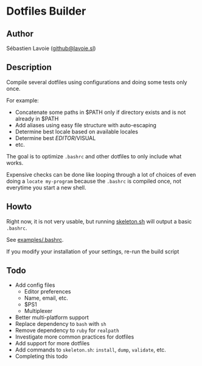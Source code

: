# Dotfiles Builder

## Author
Sébastien Lavoie (github@lavoie.sl)

## Description
Compile several dotfiles using configurations and doing some tests only once.

For example:

  * Concatenate some paths in $PATH only if directory exists and is not already in $PATH
  * Add aliases using easy file structure with auto-escaping
  * Determine best locale based on available locales
  * Determine best $EDITOR/$VISUAL
  * etc.

The goal is to optimize `.bashrc` and other dotfiles to only include what works. 

Expensive checks can be done like looping through a lot of choices of even doing a `locate my-program`
because the `.bashrc` is compiled once, not everytime you start a new shell. 

## Howto
Right now, it is not very usable, but running [skeleton.sh](https://github.com/lavoiesl/dotfiles-builder/blob/master/skeleton.sh) will output a basic `.bashrc`.

See [examples/.bashrc](https://github.com/lavoiesl/dotfiles-builder/blob/master/examples/.bashrc).

If you modify your installation of your settings, re-run the build script

## Todo

  * Add config files
    * Editor preferences
    * Name, email, etc.
    * $PS1
    * Multiplexer
  * Better multi-platform support
  * Replace dependency to `bash` with `sh`
  * Remove dependency to `ruby` for `realpath`
  * Investigate more common practices for dotfiles
  * Add support for more dotfiles
  * Add commands to `skeleton.sh`: `install`, `dump`, `validate`, etc.
  * Completing this todo
